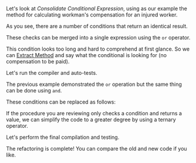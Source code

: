Let's look at <i>Consolidate Conditional Expression</i>, using as our example the method for calculating workman's compensation for an injured worker.

As you see, there are a number of conditions that return an identical result.

These checks can be merged into a single expression using the <code>or</code> operator.

This condition looks too long and hard to comprehend at first glance. So we can <a href="/extract-method">Extract Method</a> and say what the conditional is looking for (no compensation to be paid).

Let's run the compiler and auto-tests.

The previous example demonstrated the <code>or</code> operation but the same thing can be done using <code>and</code>.

These conditions can be replaced as follows:

If the procedure you are reviewing only checks a condition and returns a value, we can simplify the code to a greater degree by using a ternary operator.

Let's perform the final compilation and testing.

The refactoring is complete! You can compare the old and new code if you like.